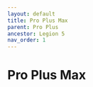 ```yaml
---
layout: default
title: Pro Plus Max
parent: Pro Plus
ancestor: Legion 5
nav_order: 1
---
```


# Pro Plus Max